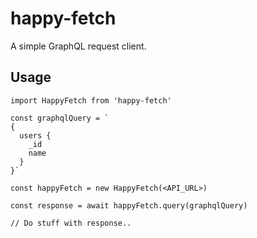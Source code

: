 # happy-fetch

A simple GraphQL request client.

## Usage

```
import HappyFetch from 'happy-fetch'

const graphqlQuery = `
{
  users {
    _id
    name
  }
}`

const happyFetch = new HappyFetch(<API_URL>)

const response = await happyFetch.query(graphqlQuery)

// Do stuff with response..
```
